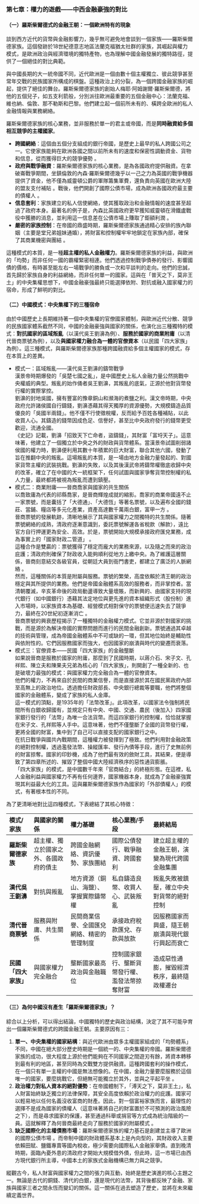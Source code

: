 ### **第七章：權力的遊戲——中西金融豪強的對比**

#### **（一）羅斯柴爾德式的金融王朝：一個歐洲特有的現象**

談到西方近代的貨幣與金融影響力，幾乎無可避免地會談到一個家族——羅斯柴爾德家族。這個發跡於18世紀德意志地區法蘭克福猶太社群的家族，其崛起與權力模式，是歐洲政治與經濟環境的獨特產物，也為理解中國金融發展的獨特路徑，提供了一個絕佳的對比典範。

與中國長期的大一統帝國不同，近代歐洲是一個由數十個主權獨立、彼此競爭甚至常年交戰的民族國家所構成的棋盤。這種政治上的分裂，為一個跨國金融家族的崛起，提供了絕佳的舞台。羅斯柴爾德家族的創始人梅耶·阿姆謝爾·羅斯柴爾德，將他的五個兒子，如五支利箭般，分別派往歐洲最重要的五個金融中心：法蘭克福、維也納、倫敦、那不勒斯和巴黎。他們建立起一個前所未有的、橫跨全歐洲的私人金融情報與業務網絡。

羅斯柴爾德家族的核心業務，並非服務於單一的君主或帝國，而是**同時融資給多個相互競爭的主權國家**。

* **跨國網絡**：這個由五個分支組成的銀行帝國，是歷史上最早的私人跨國公司之一。它使家族能夠在歐洲各國之間以前所未有的速度和保密性調動資金、貨物和信息，從而獲得巨大的競爭優勢 。  
* **政府與戰爭融資**：羅斯柴爾德家族的核心業務，是為各國政府提供融資。在拿破崙戰爭期間，坐鎮倫敦的內森·羅斯柴爾德幾乎以一己之力為英國的戰爭機器提供了資金，他不僅為威靈頓公爵的軍隊籌集軍費，還負責向英國在歐洲大陸的盟友支付補貼 。戰後，他們開創了國際公債市場，成為歐洲各國政府最主要的債權人 。  
* **信息套利**：家族建立的私人信使網絡，使其獲取政治和金融情報的速度甚至超過了政府本身。最著名的例子是，內森比英國政府更早獲知威靈頓在滑鐵盧戰役中獲勝的消息，並利用這一信息差在公債市場上賺取了鉅額利潤 。  
* **嚴密的家族控制**：在帝國的鼎盛時期，羅斯柴爾德家族通過精心安排的族內聯姻（主要是堂兄弟姐妹通婚），將財富和控制權牢牢地鎖定在家族內部，確保了其商業機密與團結 。

這種模式的本質，是一種**超主權的私人金融權力**。羅斯柴爾德家族的利益，與歐洲的「均勢」而非任何一國的霸權緊密相連。他們透過控制戰爭債券的發行、影響國債的價格，有時甚至能左右一場戰爭的勝負或一次和平談判的走向。他們的忠誠，首先歸於家族自身的利益網絡，而非任何單一的國家。這與在「普天之下，莫非王土」的中央集權思想下，中國金融豪強最終只能選擇依附、對抗或融入國家權力的宿命，形成了鮮明的對比。

#### **（二）中國模式：中央集權下的三種宿命**

由於中國歷史上長期維持著一個中央集權的官僚國家體制，與歐洲近代分散、競爭的民族國家體系截然不同，中國的金融豪強與國家的關係，也演化出三種獨特的模式：**對抗國家的區域叛亂**（以漢代吳王劉濞為例）、**服務於國家的商業附庸**（以清代晉商票號為例），以及**與國家權力融合為一體的官僚資本**（以民國「四大家族」為例）。這三種模式，與羅斯柴爾德家族那種跨國融資給多個主權國家的模式，存在本質上的差異。

* 模式一：區域叛亂——漢代吳王劉濞的鑄幣戰爭  
  漢景帝時期爆發的「吳楚七國之亂」，是中國歷史上私人金融力量公然挑戰中央權威的典型。叛亂的始作俑者吳王劉濞，其叛亂的底氣，正源於他對貨幣發行權的實際掌控。  
  劉濞的封地吳國，擁有豐富的豫章銅山和瀕海的煮鹽之利。漢文帝時期，中央政府允許諸侯國自行鑄錢，劉濞憑藉其得天獨厚的資源優勢，大規模鑄造品質優良的「吳國半兩錢」。他不僅不行使徵稅權，反而給予百姓各種補貼，以此收買人心。其鑄造的錢幣因成色足、信譽好，甚至比中央政府發行的錢幣更受歡迎，流通全國。  
  《史記》記載，劉濞「招致天下亡命者，盜鑄錢」，其財富「富埒天子」。這意味著，他建立了一個獨立於中央之外的財政與貨幣體系。當漢景帝試圖削弱諸侯國的權力時，劉濞便利用其數十年積累的巨大財富，聯合其他六國，發動了旨在推翻中央的叛亂。這場叛亂的本質，是一場由地方金融力量發起的、對國家貨幣主權的武裝挑戰。劉濞的失敗，以及其後漢武帝將鑄幣權徹底收歸中央的改革，確立了在中國的大一統框架下，任何試圖與國家爭奪貨幣控制權的私人力量，最終都將被視為叛亂而遭到鎮壓。  
* 模式二：商業附庸——晉商喬家與國家的共生關係  
  以喬致庸為代表的祁縣喬家，是晉商輝煌成就的縮影。喬家的商業帝國遠不止一家票號，而是囊括了「大德通」、「大德恆」等著名票號，以及遍布全國的錢莊、當鋪、糧店等多元化產業，資產高達數千萬兩白銀，富甲一方 。  
  晉商票號的發展軌跡，清晰地展示了其與國家權力之間獨特的共生關係。隨著票號網絡的成熟，清政府逐漸意識到，委託票號解運各省稅款（解款），遠比官方自行押運更為安全、高效。於是，票號開始大規模承接政府匯兌業務，成為事實上的「國家財政二管道」 。  
  這種合作是雙贏的：票號獲得了穩定而龐大的業務來源，以及隨之而來的政治庇護；清政府則確保了財政收入能夠順利從地方上繳中央。為了維護這層關係，晉商刻意結交各級官員，從朝廷大員到衙門書吏，都建立了廣泛的人脈網絡 。  
  然而，這種關係的本質是附屬與服務。票號的繁榮，高度依賴於清王朝的政治穩定與其所提供的業務。他們是帝國金融體系高效的服務者，而非掌控者。當清朝覆滅，辛亥革命後的政局動盪導致大量壞賬，而新興的、由國家支持的現代銀行（如中國銀行）憑藉其法定地位與更先進的資本組織形式（股份制）進入市場時，以家族資本為基礎、經營模式相對保守的票號便迅速失去了競爭力，最終在20世紀初逐漸消亡 。  
  晉商票號的興衰歷程揭示了一種獨特的金融權力模式。它並非源於對國家的挑戰，而是源於為解決帝國的實際問題而進行的民間金融創新。票號通過其卓越的技術與管理，成為帝國金融體系中不可或缺的一環，但其地位始終是輔助性與依附性的。它們因服務國家而強大，也因國家的崩潰與時代的變遷而衰落。  
* 模式三：官僚資本——民國「四大家族」的金融壟斷  
  如果說晉商是服務於國家的附庸，那麼到了民國時期，以蔣介石、宋子文、孔祥熙、陳立夫和陳果夫兄弟為核心的「四大家族」，則開創了一種全新的、也是破壞力最強的模式：與國家權力完全融合為一體的官僚資本。  
  他們的權力，不再來自於民間的商業信譽，而是直接源於其在國民黨政府內部至高無上的政治地位。透過擔任財政部長、中央銀行總裁等要職，他們將整個國家的金融體系，變成了家族的私人金庫。  
  這一模式的頂點，是1935年的「法幣改革」。此項改革，以國家法令強制將民間所有白銀收歸國有，並規定只有中央、中國、交通、農民（後加入）四家國家銀行發行的「法幣」為唯一合法貨幣。而這四家銀行的控制權，恰恰就掌握在宋子文、孔祥熙等人手中。這意味著，他們不僅壟斷了全國的貨幣發行權，更將全國的財富，集中到了自己可以直接支配的國家銀行之中。  
  在抗日戰爭與國共內戰期間，這種權力被發揮到了極致。他們利用對金融政策的絕對控制權，透過濫發法幣、操縱匯率、發行內債等手段，進行了史無前例的財富掠奪。國家的印鈔機，成為了他們最有效的斂財工具，其結果，便是導致了第四章所述的、摧毀了整個中國大陸經濟秩序的惡性通貨膨脹。  
  「四大家族」的模式，是中國數千年來「官商結合」的終極形態。在這裡，私人金融利益與國家權力不再有任何邊界，國家機器本身，就成為了金融豪強實現其利益最大化的工具。這與羅斯柴爾德家族作為國家的「外部債權人」的模式，有著根本性的不同。

為了更清晰地對比這四種模式，下表總結了其核心特徵：

| 模式/家族 | 與國家的關係 | 權力基礎 | 核心業務/手段 | 最終結局 |
| :---- | :---- | :---- | :---- | :---- |
| **羅斯柴爾德家族** | 超主權、獨立於國家之外、各國政府的債主 | 跨國金融網絡、資訊優勢、家族團結 | 國際公債發行、戰爭融資、跨國套利 | 建立超主權的金融王朝，演變為現代跨國金融集團 |
| **漢代吳王劉濞** | 對抗與叛亂 | 地方資源（銅山、海鹽）、掌握實際鑄幣權 | 私自鑄造良幣、收買人心、武裝叛亂 | 叛亂失敗被鎮壓，確立中央對貨幣的絕對控制 |
| **清代晉商票號** | 服務與附庸、共生關係 | 民間商業信譽、全國匯兌網絡、精密的管理制度 | 承接政府稅款匯兌、存款與放款 | 因服務國家而興盛，隨王朝崩潰與現代銀行興起而衰亡 |
| **民國「四大家族」** | 與國家權力完全融合 | 壟斷國家最高政治與金融職位 | 控制國家銀行、壟斷貨幣發行權、濫發法幣掠奪財富 | 造成惡性通膨，摧毀經濟秩序，最終隨政權遷台 |

#### **（三）為何中國沒有產生「羅斯柴爾德家族」？**

綜合以上分析，可以得出結論，中國獨特的歷史與政治結構，決定了其不可能孕育出一個羅斯柴爾德式的跨國金融王朝。主要原因有三：

1. **單一、中央集權的國家結構**：與近代歐洲由眾多主權國家組成的「均勢體系」不同，中國在絕大部分歷史時期是一個統一的、中央集權的帝國。羅斯柴爾德家族的成功，很大程度上源於他們能夠在不同國家之間遊刃有餘，將資本轉移到最有利的地區，甚至同時為交戰雙方提供融資。這種跨國套利的操作模式，在一個只有單一主權的中國是無法想像的。在中國，金融力量要麼服務於這個唯一的國家，要麼挑戰它，但絕無可能獨立於其外，並與之平起平坐 。  
2. **政治權力對私人資本的絕對優勢**：在帝國體制下，「溥天之下，莫非王土」，私人財富始終缺乏獨立的法律保障，其安全高度依賴於政治權力的庇護。國家可以輕易地以任何名義沒收富商的財產。因此，對一個富裕家族而言，最理性的選擇不是成為國家的債權人（這意味著將自己的財富置於不可預測的政治風險之下），而是尋求國家的保護，甚至通過科舉或捐官等方式成為統治階級的一員。這就解釋了為何晉商最終走向了服務於國家的附屬模式 。  
3. **缺乏國際化的主權債務市場**：羅斯柴爾德家族的權力基石是創建並主導了歐洲的國際公債市場 。而帝制中國的財政體系基本上是內向型的，其財政收入主要依賴田賦、鹽鐵專賣等國內稅收，極少需要向國際私人金融家舉債。直到晚清時期，面臨內憂外患的清政府才開始大規模借外債，但此時，這一市場已由西方現代銀行所主導，中國本土的家族式金融機構已無力與之競爭。

縱觀古今，私人財富與國家權力之間的張力與互動，始終是歷史演進的核心主題之一。無論是古代的銅錢、清代的白銀，還是現代的法幣，其背後都反映了金融、家族與國家三者之間永恆而變幻的關係。這一關係在過去塑造了歷史，並將在未來繼續定義世界。
